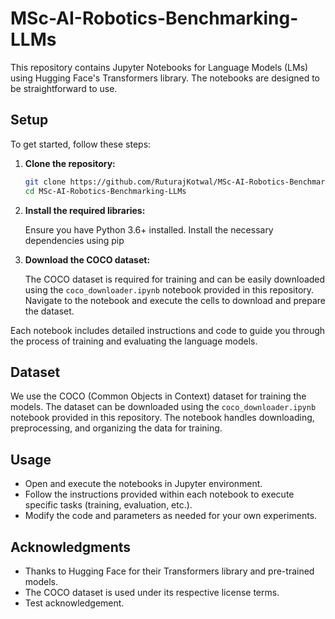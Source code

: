 # MSc-AI-Robotics-Benchmarking-LLMs

This repository contains Jupyter Notebooks for Language Models (LMs) using Hugging Face's Transformers library. The notebooks are designed to be straightforward to use.

## Setup

To get started, follow these steps:

1. **Clone the repository:**

   ```bash
   git clone https://github.com/RuturajKotwal/MSc-AI-Robotics-Benchmarking-LLMs.git
   cd MSc-AI-Robotics-Benchmarking-LLMs
   ```

2. **Install the required libraries:**

   Ensure you have Python 3.6+ installed. Install the necessary dependencies using pip

3. **Download the COCO dataset:**

   The COCO dataset is required for training and can be easily downloaded using the `coco_downloader.ipynb` notebook provided in this repository. Navigate to the notebook and execute the cells to download and prepare the dataset.

Each notebook includes detailed instructions and code to guide you through the process of training and evaluating the language models.

## Dataset

We use the COCO (Common Objects in Context) dataset for training the models. The dataset can be downloaded using the `coco_downloader.ipynb` notebook provided in this repository. The notebook handles downloading, preprocessing, and organizing the data for training.

## Usage

- Open and execute the notebooks in Jupyter environment.
- Follow the instructions provided within each notebook to execute specific tasks (training, evaluation, etc.).
- Modify the code and parameters as needed for your own experiments.

## Acknowledgments

- Thanks to Hugging Face for their Transformers library and pre-trained models.
- The COCO dataset is used under its respective license terms.
- Test acknowledgement.